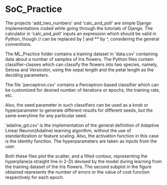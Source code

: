 # SoC_Practice

The projects 'add_two_numbers' and 'calc_and_poll' are simple Django implementations coded while going through the tutorials of Django.
The calculator in 'calc_and_poll' inputs an expression which should be valid in Python, though // can be replaced by | and ** by ^, considering the general conventions.

The ML_Practice folder contains a training dataset in 'data.csv' containing data about a number of samples of Iris flowers. The Python files contain classifier-classes which can classify the flowers into two species, namely, Setosa and Versicolor, using the sepal length and the petal length as the deciding parameters.

The file 'perceptron.csv' contains a Perceptron-based classifier which can be customized for desired number of iterations or epochs, the training rate, etc.

Also, the seed parameter in such classifiers can be used as a knob or hyperparameter to generate different results for different seeds, but the same everytime for any particular seed.

'adaline_gd.csv' is the implementation of the general definition of Adaptive Linear Neuron(Adaline) learning algorithm, without the use of standardization or feature scaling. Also, the activation function in this case is the identity function. The hyperparameters are taken as inputs from the user.

Both these files plot the scatter, and a filled contour, representing the hyperplane(a straight line in 2-D) devised by the model during learning from the training dataset of the Iris flowers. The second subplot in the figure obtained represents the number of errors or the value of cost function respectively for each epoch.
